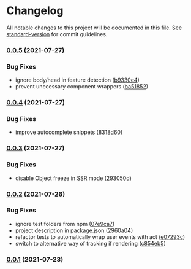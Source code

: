 # Changelog

All notable changes to this project will be documented in this file. See [standard-version](https://github.com/conventional-changelog/standard-version) for commit guidelines.

### [0.0.5](https://github.com/marko-js/tags-api-preview/compare/v0.0.4...v0.0.5) (2021-07-27)


### Bug Fixes

* ignore body/head in feature detection ([b9330e4](https://github.com/marko-js/tags-api-preview/commit/b9330e404b44eb4ec157f6523c7a472f55554224))
* prevent unecessary component wrappers ([ba51852](https://github.com/marko-js/tags-api-preview/commit/ba518525580e4568249c433d4981873a0c709d25))

### [0.0.4](https://github.com/marko-js/tags-api-preview/compare/v0.0.3...v0.0.4) (2021-07-27)


### Bug Fixes

* improve autocomplete snippets ([8318d60](https://github.com/marko-js/tags-api-preview/commit/8318d60f9b1ddc556fb9237c2e1287f91e65409d))

### [0.0.3](https://github.com/marko-js/tags-api-preview/compare/v0.0.2...v0.0.3) (2021-07-27)


### Bug Fixes

* disable Object freeze in SSR mode ([293050d](https://github.com/marko-js/tags-api-preview/commit/293050d8d643729bb6d35ea815688f199bfd5fb9))

### [0.0.2](https://github.com/marko-js/tags-api-preview/compare/v0.0.1...v0.0.2) (2021-07-26)


### Bug Fixes

* ignore test folders from npm ([07e9ca7](https://github.com/marko-js/tags-api-preview/commit/07e9ca7a45f781eee8ab84752bcf5c3f1fde191d))
* project description in package.json ([2960a04](https://github.com/marko-js/tags-api-preview/commit/2960a042f6e36c8e54a1f76c964943e1b52a423f))
* refactor tests to automatically wrap user events with act ([e07293c](https://github.com/marko-js/tags-api-preview/commit/e07293cabcbbf9ab2d0fb5e8afa53b6444d237d1))
* switch to alternative way of tracking if rendering ([c854eb5](https://github.com/marko-js/tags-api-preview/commit/c854eb5353cd01e43fbfda71226c52c5593f3412))

### [0.0.1](https://github.com/marko-js/tags-api-preview/compare/v0.0.0...v0.0.1) (2021-07-23)
